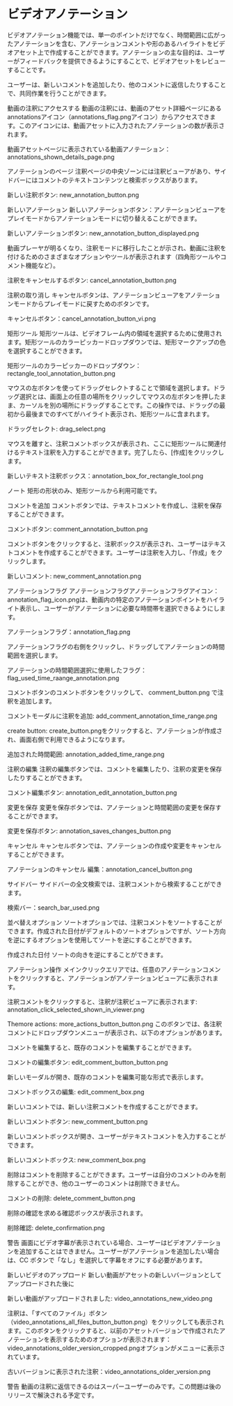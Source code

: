 # ビデオアノテーション

ビデオアノテーション機能では、単一のポイントだけでなく、時間範囲に広がったアノテーションを含む、アノテーションコメントや形のあるハイライトをビデオアセット上で作成することができます。アノテーションの主な目的は、ユーザーがフィードバックを提供できるようにすることで、ビデオアセットをレビューすることです。

ユーザーは、新しいコメントを追加したり、他のコメントに返信したりすることで、共同作業を行うことができます。

動画の注釈にアクセスする
動画の注釈には、動画のアセット詳細ページにあるannotationsアイコン（annotations_flag.pngアイコン）からアクセスできます。このアイコンには、動画アセットに入力されたアノテーションの数が表示されます。

動画アセットページに表示されている動画アノテーション：annotations_shown_details_page.png

アノテーションのページ
注釈ページの中央ゾーンには注釈ビューアがあり、サイドバーにはコメントのテキストコンテンツと検索ボックスがあります。

新しい注釈ボタン: new_annotation_button.png

新しいアノテーション
新しいアノテーションボタン：アノテーションビューアをプレイモードからアノテーションモードに切り替えることができます。

新しいアノテーションボタン: new_annotation_button_displayed.png

動画プレーヤが明るくなり、注釈モードに移行したことが示され、動画に注釈を付けるためのさまざまなオプションやツールが表示されます（四角形ツールやコメント機能など）。

注釈をキャンセルするボタン: cancel_annotation_button.png

注釈の取り消し
キャンセルボタンは、アノテーションビューアをアノテーションモードからプレイモードに戻すためのボタンです。

キャンセルボタン：cancel_annotation_button_vi.png

矩形ツール
矩形ツールは、ビデオフレーム内の領域を選択するために使用されます。矩形ツールのカラーピッカードロップダウンでは、矩形マークアップの色を選択することができます。

矩形ツールのカラーピッカーのドロップダウン：rectangle_tool_annotation_button.png

マウスの左ボタンを使ってドラッグセレクトすることで領域を選択します。ドラッグ選択とは、画面上の任意の場所をクリックしてマウスの左ボタンを押したまま、カーソルを別の場所にドラッグすることです。この操作では、ドラッグの最初から最後までのすべてがハイライト表示され、矩形ツールに含まれます。

ドラッグセレクト: drag_select.png

マウスを離すと、注釈コメントボックスが表示され、ここに矩形ツールに関連付けるテキスト注釈を入力することができます。完了したら、[作成]をクリックします。

新しいテキスト注釈ボックス：annotation_box_for_rectangle_tool.png

ノート
矩形の形状のみ、矩形ツールから利用可能です。

コメントを追加
コメントボタンでは、テキストコメントを作成し、注釈を保存することができます。

コメントボタン: comment_annotation_button.png

コメントボタンをクリックすると、注釈ボックスが表示され、ユーザーはテキストコメントを作成することができます。ユーザーは注釈を入力し、「作成」をクリックします。

新しいコメント: new_comment_annotation.png

アノテーションフラグ
アノテーションフラグアノテーションフラグアイコン：annotation_flag_icon.pngは、動画内の特定のアノテーションポイントをハイライト表示し、ユーザーがアノテーションに必要な時間帯を選択できるようにします。

アノテーションフラグ：annotation_flag.png

アノテーションフラグの右側をクリックし、ドラッグしてアノテーションの時間範囲を選択します。

アノテーションの時間範囲選択に使用したフラグ：flag_used_time_raange_annotation.png

コメントボタンのコメントボタンをクリックして、 comment_button.png で注釈を追加します。

コメントモーダルに注釈を追加: add_comment_annotation_time_range.png

create button: create_button.pngをクリックすると、アノテーションが作成され、画面右側で利用できるようになります。

追加された時間範囲: annotation_added_time_range.png

注釈の編集
注釈の編集ボタンでは、コメントを編集したり、注釈の変更を保存したりすることができます。

コメント編集ボタン: annotation_edit_annotation_button.png

変更を保存
変更を保存ボタンでは、アノテーションと時間範囲の変更を保存することができます。

変更を保存ボタン: annotation_saves_changes_button.png

キャンセル
キャンセルボタンでは、アノテーションの作成や変更をキャンセルすることができます。

アノテーションのキャンセル 編集：annotation_cancel_button.png

サイドバー
サイドバーの全文検索では、注釈コメントから検索することができます。

検索バー：search_bar_used.png

並べ替えオプション
ソートオプションでは、注釈コメントをソートすることができます。作成された日付がデフォルトのソートオプションですが、ソート方向を逆にするオプションを使用してソートを逆にすることができます。

作成された日付 ソートの向きを逆にすることができます。

アノテーション操作
メインクリックエリアでは、任意のアノテーションコメントをクリックすると、アノテーションがアノテーションビューアに表示されます。

注釈コメントをクリックすると、注釈が注釈ビューアに表示されます: annotation_click_selected_shown_in_viewer.png

Themore actions: more_actions_button_button.png このボタンでは、各注釈コメントにドロップダウンメニューが表示され、以下のオプションがあります。

コメントを編集すると、既存のコメントを編集することができます。

コメントの編集ボタン: edit_comment_button_button.png

新しいモーダルが開き、既存のコメントを編集可能な形式で表示します。

コメントボックスの編集: edit_comment_box.png

新しいコメントでは、新しい注釈コメントを作成することができます。

新しいコメントボタン: new_comment_button.png

新しいコメントボックスが開き、ユーザーがテキストコメントを入力することができます。

新しいコメントボックス: new_comment_box.png

削除はコメントを削除することができます。ユーザーは自分のコメントのみを削除することができ、他のユーザーのコメントは削除できません。

コメントの削除: delete_comment_button.png

削除の確認を求める確認ボックスが表示されます。

削除確認: delete_confirmation.png

警告
画面にビデオ字幕が表示されている場合、ユーザーはビデオアノテーションを追加することはできません。ユーザーがアノテーションを追加したい場合は、CC ボタンで「なし」を選択して字幕をオフにする必要があります。

新しいビデオのアップロード
新しい動画がアセットの新しいバージョンとしてアップロードされた後に

新しい動画がアップロードされました: video_annotations_new_video.png

注釈は、「すべてのファイル」ボタン（video_annotations_all_files_button_button.png）をクリックしても表示されます。このボタンをクリックすると、以前のアセットバージョンで作成されたアノテーションを表示するためのオプションが表示されます：video_annotations_older_version_cropped.pngオプションがメニューに表示されています。

古いバージョンに表示された注釈：video_annotations_older_version.png

警告
動画の注釈に返信できるのはスーパーユーザーのみです。この問題は後のリリースで解決される予定です。

